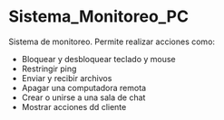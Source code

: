 # Sistema_Monitoreo_PC

Sistema de monitoreo. Permite realizar acciones como:
- Bloquear y desbloquear teclado y mouse
- Restringir ping
- Enviar y recibir archivos
- Apagar una computadora remota 
- Crear o unirse a una sala de chat
- Mostrar acciones dd cliente 
